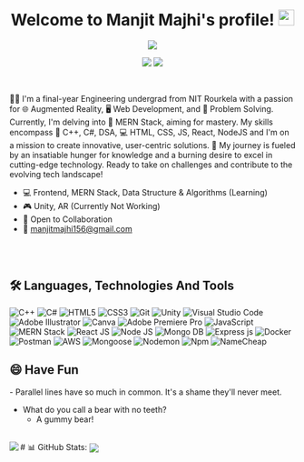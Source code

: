<h1 align="center">
  Welcome to Manjit Majhi's profile!
  <img src="https://media.giphy.com/media/hvRJCLFzcasrR4ia7z/giphy.gif" width="28">
</h1>




<p align="center">
<img src="https://readme-typing-svg.herokuapp.com?font=Fira+Code&size=35&duration=4000&pause=1000&color=AA2AF7&center=true&width=530&height=60&lines=I'm+Manjit+Majhi;An+Enthusiastic+Learner;A+Student+Developer;A+Problem+Solver">
</p>



<p align="center">
  <a href="https://www.linkedin.com/in/manjit-majhi/"><img src="https://img.shields.io/badge/LinkedIn-0077B5?style=for-the-badge&logo=linkedin&logoColor=white"></a>
  <a href="https://leetcode.com/manjit-code/"><img src="https://img.shields.io/badge/-LeetCode-FFA116?style=for-the-badge&logo=LeetCode&logoColor=black"></a>
<!--   <a href="https://twitter.com/see_d_rat"><img src="https://img.shields.io/badge/Twitter-1DA1F2?style=for-the-badge&logo=twitter&logoColor=white"></a> -->
</p>
<br>

👨‍🎓 I'm a final-year Engineering undergrad from NIT Rourkela with a passion for 🌐 Augmented Reality, 🖥️ Web Development, and 🧩 Problem Solving. Currently, I'm delving into 🔗 MERN Stack, aiming for mastery. My skills encompass 🧪 C++, C#, DSA, 💻 HTML, CSS, JS, React, NodeJS and I'm on a mission to create innovative, user-centric solutions. 🚀 My journey is fueled by an insatiable hunger for knowledge and a burning desire to excel in cutting-edge technology. Ready to take on challenges and contribute to the evolving tech landscape!
<br>


- 💻 Frontend, MERN Stack, Data Structure & Algorithms (Learning)
- 🎮 Unity, AR (Currently Not Working)
- 👥 Open to Collaboration
- 📧 manjitmajhi156@gmail.com

<br><br>

## 🛠 Languages, Technologies And Tools
![C++](https://img.shields.io/badge/c++-%2300599C.svg?style=for-the-badge&logo=c%2B%2B&logoColor=white)
![C#](https://img.shields.io/badge/C%23-%23239120.svg?style=for-the-badge&logo=c-sharp&logoColor=white)
![HTML5](https://img.shields.io/badge/html5-%23E34F26.svg?style=for-the-badge&logo=html5&logoColor=white)
![CSS3](https://img.shields.io/badge/css3-%231572B6.svg?style=for-the-badge&logo=css3&logoColor=white)
![Git](https://img.shields.io/badge/git-%23F05033.svg?style=for-the-badge&logo=git&logoColor=white)
![Unity](https://img.shields.io/badge/Unity-%23000000.svg?style=for-the-badge&logo=unity&logoColor=white)
![Visual Studio Code](https://img.shields.io/badge/Visual%20Studio%20Code-0078d7.svg?style=for-the-badge&logo=visual-studio-code&logoColor=white)
![Adobe Illustrator](https://img.shields.io/badge/adobeillustrator-%23FF9A00.svg?style=for-the-badge&logo=adobeillustrator&logoColor=white)
![Canva](https://img.shields.io/badge/Canva-%2300C4CC.svg?style=for-the-badge&logo=canva&logoColor=white)
![Adobe Premiere Pro](https://img.shields.io/badge/Adobe%20Premiere%20Pro-%237A248E.svg?style=for-the-badge&logo=adobe-premiere-pro&logoColor=white)
![JavaScript](https://img.shields.io/badge/javascript%20-F7DF1E.svg?style=for-the-badge&logo=javascript&logoColor=white)
![MERN Stack](https://img.shields.io/badge/MERN%20Stack%20-06D001.svg?style=for-the-badge&logo=mern-stack&logoColor=white)
![React JS](https://img.shields.io/badge/React.js%20-61DAFB.svg?style=for-the-badge&logo=react&logoColor=white)
![Node JS](https://img.shields.io/badge/Node.js%20-5FA04E.svg?style=for-the-badge&logo=nodedotjs&logoColor=white)
![Mongo DB](https://img.shields.io/badge/Mongo%20DB%20-47A248.svg?style=for-the-badge&logo=mongodb&logoColor=white)
![Express js](https://img.shields.io/badge/Express.js%20-000000.svg?style=for-the-badge&logo=express&logoColor=white)
![Docker](https://img.shields.io/badge/docker%20-2496ED.svg?style=for-the-badge&logo=docker&logoColor=white)
![Postman](https://img.shields.io/badge/postman%20-FF6C37.svg?style=for-the-badge&logo=postman&logoColor=white)
![AWS](https://img.shields.io/badge/aws%20-232F3E.svg?style=for-the-badge&logo=amazonwebservices&logoColor=white)
![Mongoose](https://img.shields.io/badge/mongoose%20-880000.svg?style=for-the-badge&logo=mongoose&logoColor=white)
![Nodemon](https://img.shields.io/badge/nodemon%20-76D04B.svg?style=for-the-badge&logo=nodemon&logoColor=white)
![Npm](https://img.shields.io/badge/npm%20-CB3837.svg?style=for-the-badge&logo=npm&logoColor=white) 
![NameCheap](https://img.shields.io/badge/namecheap%20-DE3723.svg?style=for-the-badge&logo=namecheap&logoColor=white) 
<br>
<h2>😄 Have Fun </h2>
- Parallel lines have so much in common. It's a shame they'll never meet.

- What do you call a bear with no teeth?
  - A gummy bear!
<br>
# 📊 GitHub Stats:
<img align = "left" src="https://github-readme-streak-stats.herokuapp.com/?user=manjit-hub&theme=dark&hide_border=false">
<img align = "center" src="https://github-readme-stats.vercel.app/api/top-langs/?username=manjit-hub&theme=dark&hide_border=false&include_all_commits=false&count_private=false&layout=compact">

